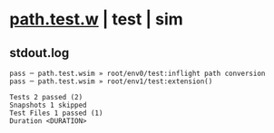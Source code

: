# [path.test.w](../../../../../../tests/sdk_tests/fs/path.test.w) | test | sim

## stdout.log
```log
pass ─ path.test.wsim » root/env0/test:inflight path conversion
pass ─ path.test.wsim » root/env1/test:extension()             

Tests 2 passed (2)
Snapshots 1 skipped
Test Files 1 passed (1)
Duration <DURATION>
```

